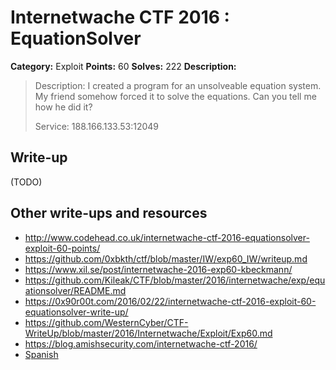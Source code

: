 # Internetwache CTF 2016 : EquationSolver

**Category:** Exploit
**Points:** 60
**Solves:** 222
**Description:**

> Description: I created a program for an unsolveable equation system. My friend somehow forced it to solve the equations. Can you tell me how he did it?
> 
> 
> Service: 188.166.133.53:12049


## Write-up

(TODO)

## Other write-ups and resources

* <http://www.codehead.co.uk/internetwache-ctf-2016-equationsolver-exploit-60-points/>
* <https://github.com/0xbkth/ctf/blob/master/IW/exp60_IW/writeup.md>
* <https://www.xil.se/post/internetwache-2016-exp60-kbeckmann/>
* <https://github.com/Kileak/CTF/blob/master/2016/internetwache/exp/equationsolver/README.md>
* <https://0x90r00t.com/2016/02/22/internetwache-ctf-2016-exploit-60-equationsolver-write-up/>
* <https://github.com/WesternCyber/CTF-WriteUp/blob/master/2016/Internetwache/Exploit/Exp60.md>
* <https://blog.amishsecurity.com/internetwache-ctf-2016/>
* [Spanish](http://www.amn3s1a.com/blog/writeup/2016/02/22/equationsolver-iw-writeup.html)
